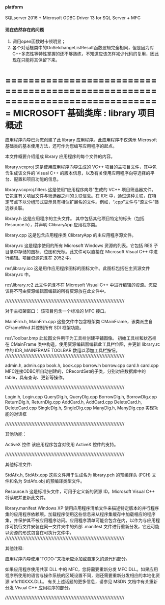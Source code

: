 #### platform
SQLserver 2016 + Microsoft ODBC Driver 13 for SQL Server + MFC

#### 现在依然存在的问题
1. 调用open函数时卡顿明显；
2. 各个对话框类中的OnSelchangeListResult函数逻辑完全相同，但是因为对C++多态性等特性掌握的还不够熟练，不知道应该怎样减少代码的复用，因此现在只能将其保留下来。

===============================================================================
    MICROSOFT 基础类库 : library 项目概述
===============================================================================

应用程序向导已为您创建了此 library 应用程序。此应用程序不仅演示 Microsoft 基础类的基本使用方法，还可作为您编写应用程序的起点。

本文件概要介绍组成 library 应用程序的每个文件的内容。

library.vcxproj
    这是使用应用程序向导生成的 VC++ 项目的主项目文件，其中包含生成该文件的 Visual C++ 的版本信息，以及有关使用应用程序向导选择的平台、配置和项目功能的信息。

library.vcxproj.filters
    这是使用“应用程序向导”生成的 VC++ 项目筛选器文件。它包含有关项目文件与筛选器之间的关联信息。在 IDE 中，通过这种关联，在特定节点下以分组形式显示具有相似扩展名的文件。例如，“.cpp”文件与“源文件”筛选器关联。

library.h
    这是应用程序的主头文件。
    其中包括其他项目特定的标头（包括 Resource.h），并声明 ClibraryApp 应用程序类。

library.cpp
    这是包含应用程序类 ClibraryApp 的主应用程序源文件。

library.rc
    这是程序使用的所有 Microsoft Windows 资源的列表。它包括 RES 子目录中存储的图标、位图和光标。此文件可以直接在 Microsoft Visual C++ 中进行编辑。项目资源包含在 2052 中。

res\library.ico
    这是用作应用程序图标的图标文件。此图标包括在主资源文件 library.rc 中。

res\library.rc2
    此文件包含不在 Microsoft Visual C++ 中进行编辑的资源。您应该将不可由资源编辑器编辑的所有资源放在此文件中。

/////////////////////////////////////////////////////////////////////////////

对于主框架窗口：
    该项目包含一个标准的 MFC 接口。

MainFrm.h, MainFrm.cpp
    这些文件中包含框架类 CMainFrame，该类派生自
    CFrameWnd 并控制所有 SDI 框架功能。

res\Toolbar.bmp
    此位图文件用于为工具栏创建平铺图像。
    初始工具栏和状态栏在 CMainFrame 类中构造。使用资源编辑器编辑此工具栏位图，并更新 library.rc 中的 IDR_MAINFRAME TOOLBAR 数组以添加工具栏按钮。
/////////////////////////////////////////////////////////////////////////////

admin.h, admin.cpp
book.h, book.cpp
borrow.h borrow.cpp
card.h card.cpp
    MFC连接ODBC所自动创建的，CRecordSet的子类，分别对应数据库中的table，具有查询、更新等操作。

/////////////////////////////////////////////////////////////////////////////

Login.h, Login.cpp
QueryDlg.h, QueryDlg.cpp
BorrowDlg.h, BorrowDlg.cpp
ReturnDlg.h, ReturnDlg.cpp
AddCard.h, AddCard.cpp
DeleteCard.h, DeleteCard.cpp
SingleDlg.h, SingleDlg.cpp
ManyDlg.h, ManyDlg.cpp
    实现功能的对话框


/////////////////////////////////////////////////////////////////////////////

其他功能：

ActiveX 控件
    该应用程序包含对使用 ActiveX 控件的支持。

/////////////////////////////////////////////////////////////////////////////

其他标准文件:

StdAfx.h, StdAfx.cpp
    这些文件用于生成名为 library.pch 的预编译头 (PCH) 文件和名为 StdAfx.obj 的预编译类型文件。

Resource.h
    这是标准头文件，可用于定义新的资源 ID。Microsoft Visual C++ 将读取并更新此文件。

library.manifest
    Windows XP 使用应用程序清单文件来描述特定版本的并行程序集的应用程序依赖项。加载程序使用这些信息来从程序集缓存中加载相应的程序集，并保护其不被应用程序访问。应用程序清单可能会包含在内，以作为与应用程序可执行文件安装在同一文件夹中的外部 .manifest 文件进行重新分发，它还可能以资源的形式包含在可执行文件中。
/////////////////////////////////////////////////////////////////////////////

其他注释:

应用程序向导使用“TODO:”来指示应添加或自定义的源代码部分。

如果应用程序使用共享 DLL 中的 MFC，您将需要重新分发 MFC DLL。如果应用程序所使用的语言与操作系统的区域设置不同，则还需要重新分发相应的本地化资源 mfc110XXX.DLL。
有关上述话题的更多信息，请参见 MSDN 文档中有关重新分发 Visual C++ 应用程序的部分。

/////////////////////////////////////////////////////////////////////////////
